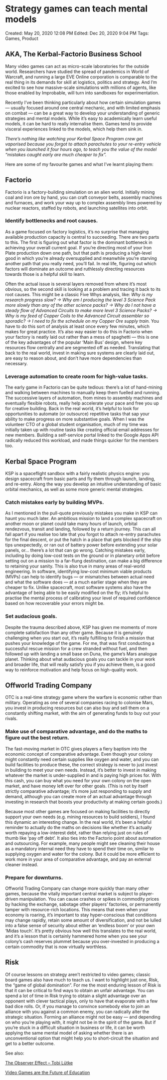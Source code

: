 # Strategy games can teach mental models

Created: May 20, 2020 12:08 PM
Edited: Dec 20, 2020 9:04 PM
Tags: Games, Product

## AKA, The Kerbal-Factorio Business School

Many video games can act as micro-scale laboratories for the outside world. Researchers have studied the spread of pandemics in World of Warcraft, and running a large EVE Online corporation is comparable to the real thing in its demands for skill at logistics, politics and strategy. And I’m excited to see how massive-scale simulations with millions of agents, like those enabled by Improbable, will turn into sandboxes for experimentation.

Recently I’ve been thinking particularly about how certain simulation games — usually focused around one central mechanic, and with limited emphasis on combat — can be a great way to develop your understanding of generic strategies and mental models. While it’s easy to academically learn useful models, it can be hard to really internalise them. Games tend to provide visceral experiences linked to the models, which help them sink in.

*There’s nothing like watching your Kerbal Space Program crew get vaporised because you forgot to attach parachutes to your re-entry vehicle when you launched it four hours ago, to teach you the value of the model “mistakes caught early are much cheaper to fix”.*

Here are some of my favourite games and what I’ve learnt playing them:

## Factorio

Factorio is a factory-building simulation on an alien world. Initially mining coal and iron ore by hand, you can craft conveyor belts, assembly machines and furnaces, and work your way up to complex assembly lines powered by nuclear reactors, staffed by robots, and launching satellites into orbit.

### Identify bottlenecks and root causes.

As a game focused on factory logistics, it’s no surprise that managing available production capacity is central to succeeding. There are two parts to this. The first is figuring out what factor is the dominant bottleneck in achieving your overall current goal. If you’re directing most of your Iron Plate production down one path, but that path is producing a high-level good in which you’re already oversupplied and meanwhile you’re starving another path that you really need, you’ll fail. In real life, figuring out which factors will dominate an outcome and ruthlessly directing resources towards those is a helpful skill to learn.

Often the actual issue is several layers removed from where it’s most obvious, so the second skill is looking at a problem and tracing it back to its root causes. This might be a classic Five Whys analysis, like: *Why is my research progress slow? → Why am I producing the level 3 Science Pack more slowly than any of the other science packs? → Why do I not have a steady flow of Advanced Circuits to make more level 3 Science Packs? → Why is my feed of Copper Coils to the Advanced Circuit assembler so sporadic? → I need to fix the schedule on my Copper Ore supply train.* You have to do this sort of analysis at least once every few minutes, which makes for great practice. It’s also way easier to do this in Factorio when your factory is neatly laid out rather than a mess of spaghetti — this is one of the key advantages of the popular ‘Main Bus’ design, where key resources flow centrally and are segmented off as needed. Translating that back to the real world, invest in making sure systems are clearly laid out, are easy to reason about, and don’t have more dependencies than necessary.

### Leverage automation to create room for high-value tasks.

The early game in Factorio can be quite tedious: there’s a lot of hand-mining and walking between machines to manually keep them fuelled and running. The successive layers of automation, from mines to assembly machines and eventually flexible robots, really help accelerate your pace and free you up for creative building. Back in the real world, it’s helpful to look for opportunities to automate (or outsource) repetitive tasks that sap your ability to make progress on more substantive goals. When I was the volunteer CTO of a global student organisation, much of my time was initially taken up with routine tasks like creating official email addresses for new members. Building a self-service portal linked to the Google Apps API radically reduced this workload, and made things quicker for the members too.

## Kerbal Space Program

KSP is a spaceflight sandbox with a fairly realistic physics engine: you design spacecraft from basic parts and fly them through launch, landing, and re-entry. Along the way you develop an intuitive understanding of basic orbital mechanics, as well as some more generic mental strategies.

### Catch mistakes early by building MVPs.

As I mentioned in the pull-quote previously mistakes you make in KSP can haunt you much later. An ambitious mission to land a complex spacecraft on another moon or planet could take many hours of launch, orbital rendezvous, transit and landing, followed by a return journey. This can all fall apart if you realise too late that you forgot to attach re-entry parachutes for the final descent, or put the hatch in a place that gets blocked if the ship tips unexpectedly, or ran out of battery power before extending your solar panels, or… there’s a lot that can go wrong. Catching mistakes early, including by doing low-cost tests on the ground or in planetary orbit before setting out on a mission to a far-flung destination, can make a big difference to retaining your sanity. This is also true in many areas of real-world engineering. In software, identifying low-cost minimum viable products (MVPs) can help to identify bugs — or mismatches between actual need and what the software does — at a much earlier stage when they are cheaper to fix. Unlike spacecraft, most software systems also have the advantage of being able to be easily modified on the fly; it’s helpful to practise the mental process of calibrating your level of required confidence based on how recoverable your errors might be.

### Set audacious goals.

Despite the trauma described above, KSP has given me moments of more complete satisfaction than any other game. Because it is genuinely challenging when you start out, it’s really fulfilling to finish a mission that pushes your knowledge of the game. For me, that was first conducting a successful rescue mission for a crew stranded without fuel, and then followed up with landing a small base on Duna, the game’s Mars analogue planet. Thinking about what audacious goals you can tackle in your work and broader life, that will really satisfy you if you achieve them, is a good way to reinforce motivation and help focus on high-quality work.

## Offworld Trading Company

OTC is a real-time strategy game where the warfare is economic rather than military. Operating as one of several companies racing to colonise Mars, you invest in producing resources but can also buy and sell them on a constantly shifting market, with the aim of generating funds to buy out your rivals.

### Make use of comparative advantage, and do the maths to figure out the best return.

The fast-moving market in OTC gives players a fiery baptism into the economic concept of comparative advantage. Even though your colony might constantly need certain supplies like oxygen and water, and you can build facilities to produce these, the correct strategy is never to just invest in building to meet your own needs. Instead, it’s better to invest in making whatever the market is under-supplied in and is paying high prices for. With this cash, you can buy what you need for your own colony on the open market, and have money left over for other goals. (This is not by itself strictly comparative advantage; it’s more just responding to supply and demand, although you can create more of an actual advantage through investing in research that boosts your productivity at making certain goods.)

Because most other games are focused on making facilities to directly support your own needs (e.g. mining resources to build soldiers), I found this dynamic an interesting change. In the real world, it’s been a helpful reminder to actually do the maths on decisions like whether it’s actually worth repaying a low-interest debt, rather than relying just on rules of thumb like ‘pay off debt’. It also ties into the Factorio point about automation and outsourcing. For example, many people might see cleaning their house as a mandatory internal need they have to spend their time on, similar to supplying oxygen and water for the colony. But it could be more efficient to work more in your area of comparative advantage, and pay an external cleaner instead.

### Prepare for downturns.

Offworld Trading Company can change more quickly than many other games, because the vitally important central market is subject to player-driven manipulation. You can cause crashes or spikes in commodity prices by hacking the exchange, sabotage other players’ factories, or permanently tamper with resource-rich locations. This means that even when your economy is roaring, it’s important to stay hyper-conscious that conditions may change rapidly, retain some amount of diversification, and not be lulled into a false sense of security about either an ‘endless boom’ or your own ‘Midas touch’. It’s pretty obvious how well this translates to the real world, and it’s a lesson that is certainly hammered home when you see your colony’s cash reserves plummet because you over-invested in producing a certain commodity that is now virtually worthless.

## Risk

Of course lessons on strategy aren’t restricted to video games; classic board games also have much to teach us. I want to highlight just one, Risk, the “game of global domination”. For me the most enduring lesson of Risk is that it can be critical to find ways to obtain an unfair advantage. You can spend a lot of time in Risk trying to obtain a slight advantage over an opponent with clever tactical plays, only to have that evaporate with a few bad dice rolls. Or, if you manage to convince somebody else to join an alliance with you against a common enemy, you can radically alter the strategic situation. Forming an alliance might not be easy — and depending on who you’re playing with, it might not be in the spirit of the game. But if you’re stuck in a difficult situation in business or life, it can be worth applying the same mental model of asking whether there is an unconventional option that might help you to short-circuit the situation and get to a better outcome.

See also:

[The Observer Effect – Tobi Lütke](../References%2044e0a6dd2a7a456b83710224626907e7/The%20Observer%20Effect%20%E2%80%93%20Tobi%20Lu%CC%88tke%20b96aa5e3c58d40bb8d97a902613caca6.md)

[Video Games are the Future of Education](../References%2044e0a6dd2a7a456b83710224626907e7/Video%20Games%20are%20the%20Future%20of%20Education%200247aaf9bd4c48b0b5cd3ba6a7cc62f3.md)